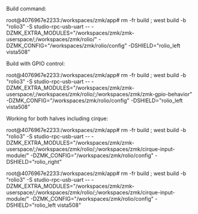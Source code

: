 Build command:

root@4076967e2233:/workspaces/zmk/app# rm -fr build ; west build -b "rolio3" -S studio-rpc-usb-uart -- -DZMK_EXTRA_MODULES="/workspaces/zmk/zmk-userspace/;/workspaces/zmk/rolio/" -DZMK_CONFIG="/workspaces/zmk/rolio/config" -DSHIELD="rolio_left vista508"

Build with GPIO control:

root@4076967e2233:/workspaces/zmk/app# rm -fr build ; west build -b "rolio3" -S studio-rpc-usb-uart -- -DZMK_EXTRA_MODULES="/workspaces/zmk/zmk-userspace/;/workspaces/zmk/rolio/;/workspaces/zmk/zmk-gpio-behavior" -DZMK_CONFIG="/workspaces/zmk/rolio/config" -DSHIELD="rolio_left vista508"

Working for both halves including cirque:

root@4076967e2233:/workspaces/zmk/app# rm -fr build ; west build -b "rolio3" -S studio-rpc-usb-uart -- -DZMK_EXTRA_MODULES="/workspaces/zmk/zmk-userspace/;/workspaces/zmk/rolio/;/workspaces/zmk/cirque-input-module/" -DZMK_CONFIG="/workspaces/zmk/rolio/config" -DSHIELD="rolio_right"

root@4076967e2233:/workspaces/zmk/app# rm -fr build ; west build -b "rolio3" -S studio-rpc-usb-uart -- -DZMK_EXTRA_MODULES="/workspaces/zmk/zmk-userspace/;/workspaces/zmk/rolio/;/workspaces/zmk/cirque-input-module/" -DZMK_CONFIG="/workspaces/zmk/rolio/config" -DSHIELD="rolio_left vista508"
